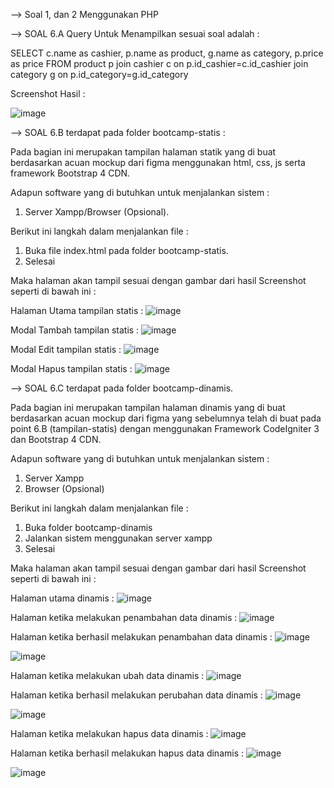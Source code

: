 --> Soal 1, dan 2 Menggunakan PHP 

--> SOAL 6.A Query Untuk Menampilkan sesuai soal adalah :

SELECT c.name as cashier, p.name as product, g.name as category, p.price as price FROM product p join cashier c on p.id_cashier=c.id_cashier join category g on p.id_category=g.id_category

Screenshot Hasil :

![image](https://user-images.githubusercontent.com/17777914/74580409-9800b400-4fd6-11ea-8afc-d1427150097d.png)

--> SOAL 6.B terdapat pada folder bootcamp-statis :

Pada bagian ini merupakan tampilan halaman statik yang di buat berdasarkan acuan mockup dari figma menggunakan html, css, js serta framework Bootstrap 4 CDN.

Adapun software yang di butuhkan untuk menjalankan sistem :

1. Server Xampp/Browser (Opsional).

Berikut ini langkah dalam menjalankan file :
1. Buka file index.html pada folder bootcamp-statis.
2. Selesai

Maka halaman akan tampil sesuai dengan gambar dari hasil Screenshot seperti di bawah ini :

Halaman Utama  tampilan statis :
![image](https://user-images.githubusercontent.com/17777914/74580700-a4d2d700-4fd9-11ea-94c1-96a0ff6fff91.png)

Modal Tambah tampilan statis :
![image](https://user-images.githubusercontent.com/17777914/74580721-d8adfc80-4fd9-11ea-95a3-4451b969ee7a.png)

Modal Edit tampilan statis :
![image](https://user-images.githubusercontent.com/17777914/74580731-f2e7da80-4fd9-11ea-9c90-ecd45fffdd3b.png)

Modal Hapus tampilan statis :
![image](https://user-images.githubusercontent.com/17777914/74580740-05faaa80-4fda-11ea-8eac-d8d2614aabb7.png)

--> SOAL 6.C terdapat pada folder bootcamp-dinamis.

Pada bagian ini merupakan tampilan halaman dinamis yang di buat berdasarkan acuan mockup dari figma yang sebelumnya telah di buat pada point 6.B (tampilan-statis) dengan menggunakan Framework CodeIgniter 3 dan Bootstrap 4 CDN.

Adapun software yang di butuhkan untuk menjalankan sistem :

1. Server Xampp
2. Browser (Opsional)

Berikut ini langkah dalam menjalankan file :

1. Buka folder bootcamp-dinamis
2. Jalankan sistem menggunakan server xampp
3. Selesai

Maka halaman akan tampil sesuai dengan gambar dari hasil Screenshot seperti di bawah ini :

Halaman utama dinamis :
![image](https://user-images.githubusercontent.com/17777914/74581013-e0bb6b80-4fdc-11ea-81d2-8c81f20d8be6.png)

Halaman ketika melakukan penambahan data dinamis :
![image](https://user-images.githubusercontent.com/17777914/74581030-1ceecc00-4fdd-11ea-9c91-03ce3ae5fa1d.png)

Halaman ketika berhasil melakukan penambahan data dinamis :
![image](https://user-images.githubusercontent.com/17777914/74581041-3ee84e80-4fdd-11ea-8065-fe7396857104.png)

![image](https://user-images.githubusercontent.com/17777914/74581050-56273c00-4fdd-11ea-9281-4c896349818b.png)

Halaman ketika melakukan ubah data dinamis :
![image](https://user-images.githubusercontent.com/17777914/74581090-cfbf2a00-4fdd-11ea-8854-3689d9f909b8.png)

Halaman ketika berhasil melakukan perubahan data dinamis :
![image](https://user-images.githubusercontent.com/17777914/74581096-e49bbd80-4fdd-11ea-8798-205d9e01477a.png)

![image](https://user-images.githubusercontent.com/17777914/74581102-f8dfba80-4fdd-11ea-9df5-fb8d438b962e.png)

Halaman ketika melakukan hapus data dinamis :
![image](https://user-images.githubusercontent.com/17777914/74581109-0f861180-4fde-11ea-8044-c964f0af6303.png)

Halaman ketika berhasil melakukan hapus data dinamis :
![image](https://user-images.githubusercontent.com/17777914/74581117-2593d200-4fde-11ea-8c96-a5293b3c6fa0.png)

![image](https://user-images.githubusercontent.com/17777914/74581120-3a706580-4fde-11ea-9bcf-0ed8de1505f2.png)
